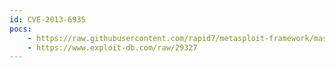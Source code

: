```yaml
---
id: CVE-2013-6935
pocs:
    - https://raw.githubusercontent.com/rapid7/metasploit-framework/master/modules/exploits/windows/fileformat/watermark_master.rb
    - https://www.exploit-db.com/raw/29327
---
```

